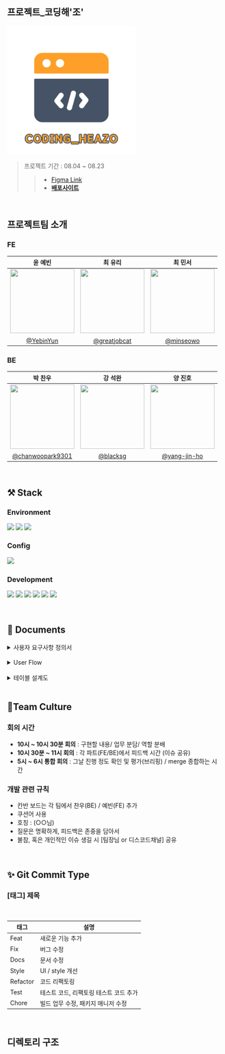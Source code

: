 ## 프로젝트_코딩해'조' 

<img width="300px" height="300px" src="clientes/public/images/코딩해조_로고.png">


> 프로젝트 기간 : 08.04 ~ 08.23
>> - [Figma Link](https://www.figma.com/file/n40SeKU2OlbZN8wwQZ1Zv7/%5B%EC%BD%94%EB%94%A9%ED%95%B4%EC%A1%B0%5D-pre-project?type=design&node-id=0%3A1&mode=design&t=uq01cPwr96HDyFwP-1)
>> - **[배포사이트](http://pre-project-deploy.s3-website.ap-northeast-2.amazonaws.com)**

<br>

## 프로젝트팀 소개
### FE
|<center>윤 예빈</center>|<center>최 유리</center>|<center>최 민서</center>|
|---|---|---|
|<img width="150px" height="150px" src ="clientes/public/images/ye-bin.jpg" />|<img width="150px" height="150px" src ="clientes/public/images/you-ri.jpg" />|<img width="150px" height="150px" src ="clientes/public/images/min-seo.jpg" />|
|<center>[@YebinYun](https://github.com/YebinYun)</center>|<center>[@greatjobcat](https://github.com/greatjobcat)</center>|<center>[@minseowo](https://github.com/minseowo)</center>|

### BE
|<center>박 찬우</center>|<center>강 석완</center>|<center>양 진호</center>|
|---|---|---|
|<img width="150px" height="150px" src ="clientes/public/images/chan-woo.jpg" />|<img width="150px" height="150px" src ="clientes/public/images/seok-wan.jpg" />|<img width="150px" height="150px" src ="clientes/public/images/jin-ho.jpg" />|
|<center>[@chanwoopark9301](https://github.com/chanwoopark9301)</center>|<center>[@blacksg](https://github.com/blacksg)</center>|<center>[@yang-jin-ho](https://github.com/yang-jin-ho)</center>|

<br>

## ⚒️ Stack
### **Environment**
<img src="https://img.shields.io/badge/visual studio code-007ACC?style=flat&logo=visualstudiocode&logoColor=white"/> <img src="https://img.shields.io/badge/git-F05032?style=flat&logo=git&logoColor=white"/> <img src="https://img.shields.io/badge/git hub-181717?style=flat&logo=github&logoColor=white"/>

### **Config**
<img src="https://img.shields.io/badge/npm-CB3837?style=flat&logo=npm&logoColor=white"/>
 
### **Development**
<img src="https://img.shields.io/badge/JavaScript-F7DF1E?style=flat&logo=JavaScript&logoColor=white"/> <img src="https://img.shields.io/badge/React-61DAFB?style=flat&logo=React&logoColor=white"/> <img src="https://img.shields.io/badge/Tailwind CSS-06B6D4?style=flat&logo=Tailwind CSS&logoColor=white"/> <img src="https://img.shields.io/badge/Redux-764ABC?style=flat&logo=redux&logoColor=white"/> <img src="https://img.shields.io/badge/react router-CA4245?style=flat&logo=reactrouter&logoColor=white"/> <img src="https://img.shields.io/badge/axios-5A29E4?style=flat&logo=axios&logoColor=white"/> 

<br>

## 📝 Documents

<details>
<summary> 사용자 요구사항 정의서</summary>
<div markdown="1">

<img src="clientes/public/images/사용자 요구사항 정의서_25조_코딩해조.png">

</div>
</details>

<br>

<details>
<summary> User Flow </summary>
<div markdown="1">

<img src="clientes/public/images/[코딩해조] User Flow.png">

</div>
</details>

<br>

<details>
<summary> 테이블 설계도 </summary>
<div markdown="1">

<img src="clientes/public/images/table.png">

</div>
</details>

<br>

## 🍵Team Culture
### 회의 시간
- **10시 ~ 10시 30분 회의** : 구현할 내용/ 업무 분담/ 역할 분배
- **10시 30분 ~ 11시 회의** : 각 파트(FE/BE)에서 피드백 시간 (이슈 공유)
- **5시 ~ 6시 통합 회의** : 그날 진행 정도 확인 및 평가(브리핑) / merge 종합하는 시간

### 개발 관련 규칙
- 칸반 보드는 각 팀에서 찬우(BE) / 예빈(FE) 추가
- 쿠션어 사용
- 호칭 : (○○님)
- 질문은 명확하게, 피드백은 존중을 담아서
- 불참, 혹은 개인적인 이슈 생길 시 [팀장님 or 디스코드채널] 공유

<br>

## ✨ Git Commit Type
### [태그] 제목

<br>

|태그|설명|
|---|---|
|Feat|새로운 기능 추가|
|Fix|버그 수정|
|Docs|문서 수정|
|Style|UI / style 개선|
|Refactor|코드 리팩토링|
|Test|테스트 코드, 리팩토링 테스트 코드 추가|
|Chore|빌드 업무 수정, 패키지 매니저 수정|

<br>

## 디렉토리 구조

